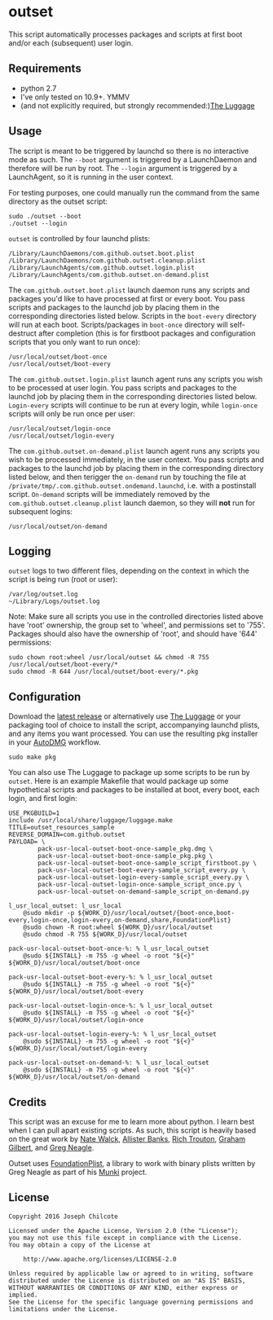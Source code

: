 outset
======

This script automatically processes packages and scripts at first boot and/or each (subsequent) user login. 

Requirements
------------
+ python 2.7  
+ I've only tested on 10.9+. YMMV
+ (and not explicitly required, but strongly recommended:)[The Luggage](https://github.com/unixorn/luggage)

Usage
-----

The script is meant to be triggered by launchd so there is no interactive mode as such. The `--boot` argument is triggered by a LaunchDaemon and therefore will be run by root. The `--login` argument is triggered by a LaunchAgent, so it is running in the user context.  

For testing purposes, one could manually run the command from the same directory as the outset script:

	sudo ./outset --boot
	./outset --login

`outset` is controlled by four launchd plists:

	/Library/LaunchDaemons/com.github.outset.boot.plist
	/Library/LaunchDaemons/com.github.outset.cleanup.plist
	/Library/LaunchAgents/com.github.outset.login.plist
	/Library/LaunchAgents/com.github.outset.on-demand.plist

The `com.github.outset.boot.plist` launch daemon runs any scripts and packages you'd like to have processed at first or every boot. You pass scripts and packages to the launchd job by placing them in the corresponding directories listed below. Scripts in the `boot-every` directory will run at each boot. Scripts/packages in `boot-once` directory will self-destruct after completion (this is for firstboot packages and configuration scripts that you only want to run once):

	/usr/local/outset/boot-once
	/usr/local/outset/boot-every

The `com.github.outset.login.plist` launch agent runs any scripts you wish to be processed at user login. You pass scripts and packages to the launchd job by placing them in the corresponding directories listed below. `Login-every` scripts will continue to be run at every login, while `login-once` scripts will only be run once per user:

	/usr/local/outset/login-once
	/usr/local/outset/login-every

The `com.github.outset.on-demand.plist` launch agent runs any scripts you wish to be processed immediately, in the user context. You pass scripts and packages to the launchd job by placing them in the corresponding directory listed below, and then terigger the `on-demand` run by touching the file at `/private/tmp/.com.github.outset.ondemand.launchd`, i.e. with a postinstall script. `On-demand` scripts will be immediately removed by the `com.github.outset.cleanup.plist` launch daemon, so they will **not** run for subsequent logins:

	/usr/local/outset/on-demand

Logging
-------
`outset` logs to two different files, depending on the context in which the script is being run (root or user):

	/var/log/outset.log
	~/Library/Logs/outset.log

Note: Make sure all scripts you use in the controlled directories listed above have 'root' ownership, the group set to 'wheel', and permissions set to '755'. Packages should also have the ownership of 'root', and should have '644' permissions:

	sudo chown root:wheel /usr/local/outset && chmod -R 755 /usr/local/outset/boot-every/*
	sudo chmod -R 644 /usr/local/outset/boot-every/*.pkg

Configuration
-------------
Download the [latest release](https://github.com/chilcote/outset/releases) or alternatively use [The Luggage](https://github.com/unixorn/luggage) or your packaging tool of choice to install the script, accompanying launchd plists, and any items you want processed. You can use the resulting pkg installer in your [AutoDMG](https://github.com/MagerValp/AutoDMG) workflow.

	sudo make pkg

You can also use The Luggage to package up some scripts to be run by `outset`. Here is an example Makefile that would package up some hypothetical scripts and packages to be installed at boot, every boot, each login, and first login:

	USE_PKGBUILD=1
	include /usr/local/share/luggage/luggage.make
	TITLE=outset_resources_sample
	REVERSE_DOMAIN=com.github.outset
	PAYLOAD= \
			pack-usr-local-outset-boot-once-sample_pkg.dmg \
			pack-usr-local-outset-boot-once-sample_pkg.pkg \
			pack-usr-local-outset-boot-once-sample_script_firstboot.py \
			pack-usr-local-outset-boot-every-sample_script_every.py \
			pack-usr-local-outset-login-every-sample_script_every.py \
			pack-usr-local-outset-login-once-sample_script_once.py \
			pack-usr-local-outset-on-demand-sample_script_on-demand.py

	l_usr_local_outset: l_usr_local
		@sudo mkdir -p ${WORK_D}/usr/local/outset/{boot-once,boot-every,login-once,login-every,on-demand,share,FoundationPlist}
		@sudo chown -R root:wheel ${WORK_D}/usr/local/outset
		@sudo chmod -R 755 ${WORK_D}/usr/local/outset

	pack-usr-local-outset-boot-once-%: % l_usr_local_outset
		@sudo ${INSTALL} -m 755 -g wheel -o root "${<}" ${WORK_D}/usr/local/outset/boot-once

	pack-usr-local-outset-boot-every-%: % l_usr_local_outset
		@sudo ${INSTALL} -m 755 -g wheel -o root "${<}" ${WORK_D}/usr/local/outset/boot-every

	pack-usr-local-outset-login-once-%: % l_usr_local_outset
		@sudo ${INSTALL} -m 755 -g wheel -o root "${<}" ${WORK_D}/usr/local/outset/login-once

	pack-usr-local-outset-login-every-%: % l_usr_local_outset
		@sudo ${INSTALL} -m 755 -g wheel -o root "${<}" ${WORK_D}/usr/local/outset/login-every

	pack-usr-local-outset-on-demand-%: % l_usr_local_outset
		@sudo ${INSTALL} -m 755 -g wheel -o root "${<}" ${WORK_D}/usr/local/outset/on-demand

Credits
-------
This script was an excuse for me to learn more about python. I learn best when I can pull apart existing scripts. As such, this script is heavily based on the great work by [Nate Walck](https://github.com/natewalck/Scripts/blob/master/scriptRunner.py), [Allister Banks](https://gist.github.com/arubdesu/8271ba29ac5aff8f982c), [Rich Trouton](https://github.com/rtrouton/First-Boot-Package-Install), [Graham Gilbert](https://github.com/grahamgilbert/first-boot-pkg/blob/master/Resources/first-boot), and [Greg Neagle](https://github.com/munki/munki/blob/master/code/client/managedsoftwareupdate#L87).

Outset uses [FoundationPlist](https://github.com/munki/munki/blob/master/code/client/munkilib/FoundationPlist.py), a library to work with binary plists written by Greg Neagle as part of his [Munki](https://github.com/munki) project.

License
-------

	Copyright 2016 Joseph Chilcote
	
	Licensed under the Apache License, Version 2.0 (the "License");
	you may not use this file except in compliance with the License.
	You may obtain a copy of the License at
	
		http://www.apache.org/licenses/LICENSE-2.0
	
	Unless required by applicable law or agreed to in writing, software
	distributed under the License is distributed on an "AS IS" BASIS,
	WITHOUT WARRANTIES OR CONDITIONS OF ANY KIND, either express or implied.
	See the License for the specific language governing permissions and
	limitations under the License.
